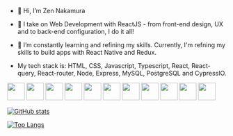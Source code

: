 - 👋 Hi, I’m Zen Nakamura  
- 👀 I take on Web Development with ReactJS - from front-end design, UX and to back-end configuration, I do it all!
- 🌱 I’m constantly learning and refining my skills. Currently, I'm refning my skills to build apps with React Native and Redux.

- My tech stack is: HTML, CSS, Javascript, Typescript, React, React-query, React-router, Node, Express, MySQL, PostgreSQL and CypressIO.

<img src="https://cdn.jsdelivr.net/gh/devicons/devicon/icons/html5/html5-original-wordmark.svg" height="40" width="40"/> <img src="https://cdn.jsdelivr.net/gh/devicons/devicon/icons/css3/css3-original.svg" height="40" width="40" /> <img src="https://cdn.jsdelivr.net/gh/devicons/devicon/icons/bootstrap/bootstrap-original-wordmark.svg" height="40" width="40"/> <img src="https://cdn.jsdelivr.net/gh/devicons/devicon/icons/javascript/javascript-original.svg" height="40" width="40"/> <img src="https://cdn.jsdelivr.net/gh/devicons/devicon@latest/icons/typescript/typescript-original.svg" height="40" width="40"/> <img src="https://cdn.jsdelivr.net/gh/devicons/devicon@latest/icons/react/react-original.svg" height="40" width="40"/> <img src="https://cdn.jsdelivr.net/gh/devicons/devicon@latest/icons/reactrouter/reactrouter-original.svg" height="40" width="40"/> <img src="https://cdn.jsdelivr.net/gh/devicons/devicon@latest/icons/nodejs/nodejs-plain-wordmark.svg" height="40" width="40" /> <img src="https://cdn.jsdelivr.net/gh/devicons/devicon/icons/mysql/mysql-original.svg" height="40" width="40"/> <img src="https://cdn.jsdelivr.net/gh/devicons/devicon/icons/postgresql/postgresql-original-wordmark.svg" height="40" width="40"/> <img src="https://cdn.jsdelivr.net/gh/devicons/devicon@latest/icons/cypressio/cypressio-plain.svg" height="40" width="40"/>

          
[![GitHub stats](https://github-readme-stats.vercel.app/api?username=spookyWalrus&show_icons=true&theme=radical)](https://github.com/spookyWalrus/github-readme-stats)

[![Top Langs](https://github-readme-stats.vercel.app/api/top-langs/?username=spookyWalrus&layout=compact&theme=radical)](https://github.com/spookyWalrus/github-readme-stats)
